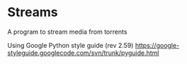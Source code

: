 # Streams
A program to stream media from torrents

Using Google Python style guide (rev 2.59) https://google-styleguide.googlecode.com/svn/trunk/pyguide.html
